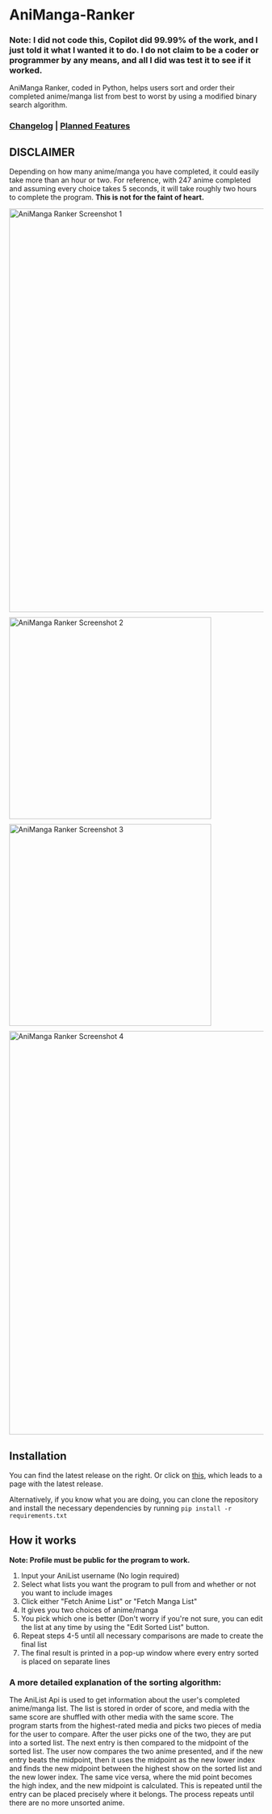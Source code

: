 # AniManga-Ranker
### __Note: I did not code this, Copilot did 99.99% of the work, and I just told it what I wanted it to do. I do not claim to be a coder or programmer by any means, and all I did was test it to see if it worked.__

AniManga Ranker, coded in Python, helps users sort and order their completed anime/manga list from best to worst by using a modified binary search algorithm. 

### [Changelog](https://github.com/Joeytheduck1/AniManga-Ranker/wiki/Changelog) | [Planned Features](https://github.com/Joeytheduck1/AniManga-Ranker/wiki/Planned-Features)
## DISCLAIMER
Depending on how many anime/manga you have completed, it could easily take more than an hour or two. For reference, with 247 anime completed and assuming every choice takes 5 seconds, it will take roughly two hours to complete the program. __This is not for the faint of heart.__

<div style="display: flex; flex-wrap: wrap; gap: 10px;">
  <img src="https://i.ibb.co/RpNGgt5L/image.png" alt="AniManga Ranker Screenshot 1" width="800">
  <img src="https://i.ibb.co/HT9Wny3y/Screenshot-2025-04-17-195803.png" alt="AniManga Ranker Screenshot 2" width="400">
  <img src="https://i.ibb.co/20x8Nn5n/Screenshot-2025-04-17-195853.png" alt="AniManga Ranker Screenshot 3" width="400">
  <img src="https://i.ibb.co/Z17CvMtr/Screenshot-2025-04-19-170613.png" alt="AniManga Ranker Screenshot 4" width="800">
</div>

## Installation
You can find the latest release on the right. Or click on [this](https://github.com/Joeytheduck1/AniManga-Ranker/releases/latest), which leads to a page with the latest release.

Alternatively, if you know what you are doing, you can clone the repository and install the necessary dependencies by running `pip install -r requirements.txt`


## How it works
__Note: Profile must be public for the program to work.__
1. Input your AniList username (No login required)
2. Select what lists you want the program to pull from and whether or not you want to include images
3. Click either "Fetch Anime List" or "Fetch Manga List"
4. It gives you two choices of anime/manga
5. You pick which one is better (Don't worry if you're not sure, you can edit the list at any time by using the "Edit Sorted List" button.
6. Repeat steps 4-5 until all necessary comparisons are made to create the final list
7. The final result is printed in a pop-up window where every entry sorted is placed on separate lines

### A more detailed explanation of the sorting algorithm:
The AniList Api is used to get information about the user's completed anime/manga list. The list is stored in order of score, and media with the same score are shuffled with other media with the same score. The program starts from the highest-rated media and picks two pieces of media for the user to compare. After the user picks one of the two, they are put into a sorted list. The next entry is then compared to the midpoint of the sorted list. The user now compares the two anime presented, and if the new entry beats the midpoint, then it uses the midpoint as the new lower index and finds the new midpoint between the highest show on the sorted list and the new lower index. The same vice versa, where the mid point becomes the high index, and the new midpoint is calculated. This is repeated until the entry can be placed precisely where it belongs. The process repeats until there are no more unsorted anime.
